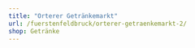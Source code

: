```yaml
---
title: "Orterer Getränkemarkt"
url: /fuerstenfeldbruck/orterer-getraenkemarkt-2/
shop: Getränke
---
```

